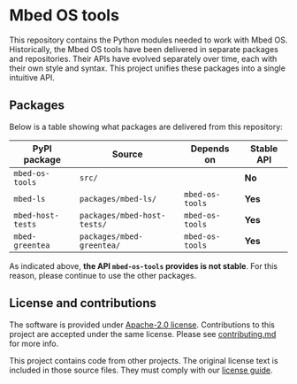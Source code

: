# Mbed OS tools

This repository contains the Python modules needed to work with Mbed OS. Historically, the Mbed OS tools have been delivered in separate packages and repositories. Their APIs have evolved separately over time, each with their own style and syntax. This project unifies these packages into a single intuitive API.

## Packages

Below is a table showing what packages are delivered from this repository:

| PyPI package | Source | Depends on | Stable API |
| ------- | ------ | ---------- | ---------- |
| `mbed-os-tools` | `src/` | | **No** |
| `mbed-ls` | `packages/mbed-ls/` | `mbed-os-tools` | **Yes** |
| `mbed-host-tests` | `packages/mbed-host-tests/` | `mbed-os-tools` | **Yes** |
| `mbed-greentea` | `packages/mbed-greentea/` | `mbed-os-tools` | **Yes** |

As indicated above, **the API `mbed-os-tools` provides is not stable**. For this reason, please continue to use the other packages.

## License and contributions

The software is provided under [Apache-2.0 license](LICENSE). Contributions to this project are accepted under the same license. Please see [contributing.md](CONTRIBUTING.md) for more info.

This project contains code from other projects. The original license text is included in those source files. They must comply with our [license guide](https://os.mbed.com/docs/latest/reference/license.html).
